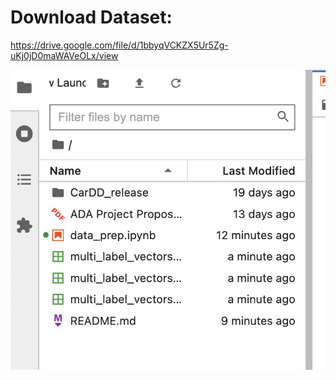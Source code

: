 # Download Dataset:
https://drive.google.com/file/d/1bbyqVCKZX5Ur5Zg-uKj0jD0maWAVeOLx/view


![Put CarDD_release in the same level](https://github.com/rogerhsiehh/ADA-Project/blob/6232998f1e5cb24e30bda3853722220ab8200879/info/Screenshot%202024-12-23%20at%2011.20.51.png)
